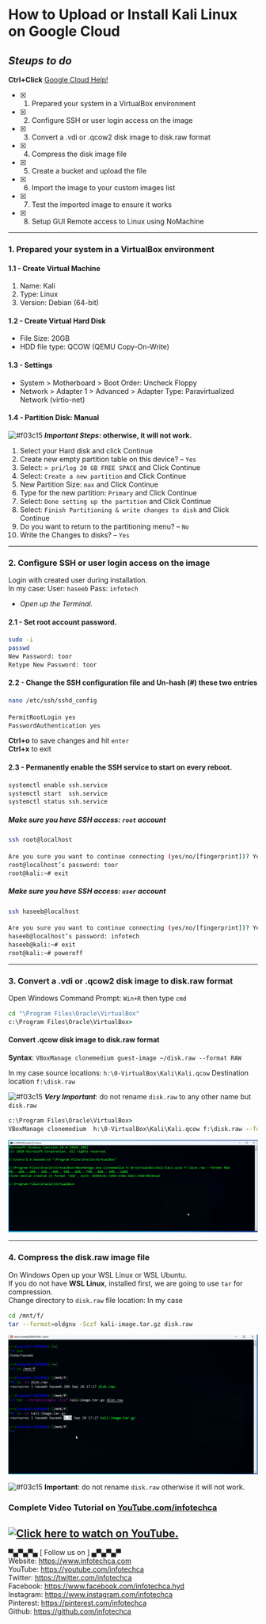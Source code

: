 # How to Upload or Install Kali Linux on Google Cloud
## _Steups to do_
**Ctrl+Click** [Google Cloud Help!](https://cloud.google.com/compute/docs/import/import-existing-image)
- [x] 1. Prepared your system in a VirtualBox environment
- [x] 2. Configure SSH or user login access on the image
- [x] 3. Convert a .vdi or .qcow2 disk image to disk.raw format
- [x] 4. Compress the disk image file
- [x] 5. Create a bucket and upload the file
- [x] 6. Import the image to your custom images list
- [x] 7. Test the imported image to ensure it works
- [x] 8. Setup GUI Remote access to Linux using NoMachine
---
### 1. Prepared your system in a VirtualBox environment
#### 1.1 - Create Virtual Machine
1. Name: Kali
2. Type: Linux
3. Version: Debian (64-bit)
#### 1.2 - Create Virtual Hard Disk
* File Size: 20GB
* HDD file type: QCOW (QEMU Copy-On-Write)
#### 1.3 - Settings
- System > Motherboard > Boot Order: Uncheck Floppy
- Network > Adapter 1 > Advanced > Adapter Type: Paravirtualized Network (virtio-net)
#### 1.4 - Partition Disk: Manual
![#f03c15](https://via.placeholder.com/15/f03c15/000000?text=+) **_Important Steps_: otherwise, it will not work.**
1. Select your Hard disk and click Continue
2. Create new empty partition table on this device? – `Yes`
3. Select: `> pri/log 20 GB FREE SPACE` and Click Continue
4. Select: `Create a new partition` and Click Continue
5. New Partition Size: `max` and Click Continue
6. Type for the new partition: `Primary` and Click Continue
7. Select: `Done setting up the partition` and Click Continue
8. Select: `Finish Partitioning & write changes to disk` and Click Continue
9. Do you want to return to the partitioning menu? – `No`
10. Write the Changes to disks? – `Yes`
---
### 2. Configure SSH or user login access on the image
Login with created user during installation.<br/>
In my case: User: `haseeb` Pass: `infotech`<br/>
- _Open up the Terminal._

#### 2.1 - Set root account password.
```bash
sudo -i
passwd
New Password: toor
Retype New Password: toor
```
#### 2.2 - Change the SSH configuration file and Un-hash (#) these two entries
```bash
nano /etc/ssh/sshd_config

PermitRootLogin yes
PasswordAuthentication yes
```
**Ctrl+o** to save changes and hit `enter`<br/>
**Ctrl+x** to exit
#### 2.3 - Permanently enable the SSH service to start on every reboot.
```bash
systemctl enable ssh.service
systemctl start  ssh.service
systemctl status ssh.service
```
##### Make sure you have SSH access: `root` account
```bash
ssh root@localhost

Are you sure you want to continue connecting (yes/no/[fingerprint])? Yes
root@localhost’s password: toor
root@kali:~# exit
```
##### Make sure you have SSH access: `user` account
```bash
ssh haseeb@localhost

Are you sure you want to continue connecting (yes/no/[fingerprint])? Yes
haseeb@localhost’s password: infotech
haseeb@kali:~# exit
root@kali:~# poweroff
```
---

### 3. Convert a .vdi or .qcow2 disk image to disk.raw format
Open Windows Command Prompt: `Win+R` then type `cmd`<br/>
```cmd
cd "\Program Files\Oracle\VirtualBox"
c:\Program Files\Oracle\VirtualBox>
```
#### Convert .qcow disk image to disk.raw format
**Syntax**: `VBoxManage clonemedium guest-image ~/disk.raw --format RAW`<br/>

In my case source locations: `h:\0-VirtualBox\Kali\Kali.qcow` Destination location `f:\disk.raw`<br/>

![#f03c15](https://via.placeholder.com/15/f03c15/000000?text=+) **_Very Important_**: do not rename `disk.raw` to any other name but `disk.raw`
```cmd
c:\Program Files\Oracle\VirtualBox>
VBoxManage clonemedium  h:\0-VirtualBox\Kali\Kali.qcow f:\disk.raw --format RAW
```
![Convert .qcow disk image to disk.raw format](https://github.com/infotechca/kali-on-gcp/blob/master/convert.png)

---
### 4. Compress the disk.raw image file
On Windows Open up your WSL Linux or WSL Ubuntu.<br/>
If you do not have **WSL Linux**, installed first, we are going to use `tar` for compression.<br/>
Change directory to `disk.raw` file location: In my case
```bash
cd /mnt/f/
tar --format=oldgnu -Sczf kali-image.tar.gz disk.raw
```
![Compress the disk.raw image file](https://github.com/infotechca/kali-on-gcp/blob/master/compress.png)

![#f03c15](https://via.placeholder.com/15/f03c15/000000?text=+) **Important**: do not rename `disk.raw` otherwise it will not work.

### Complete Video Tutorial on [YouTube.com/infotechca](https://www.youtube.com/watch?v=QiBPJICfcMw)
[![Click here to watch on YouTube.](http://img.youtube.com/vi/QiBPJICfcMw/0.jpg)](http://www.youtube.com/watch?v=QiBPJICfcMw "How to Upload or Install Kali Linux on Google Cloud 100% Work!")
---
▀▄▀▄▀▄ [ Follow us on ] ▄▀▄▀▄▀<br/>
Website:    https://www.infotechca.com<br/>
YouTube:    https://youtube.com/infotechca<br/>
Twitter:    https://twitter.com/infotechca<br/>
Facebook:   https://www.facebook.com/infotechca.hyd<br/>
Instagram:  https://www.instagram.com/infotechca<br/>
Pinterest:  https://pinterest.com/infotechca<br/>
Github:     https://github.com/infotechca<br/>
